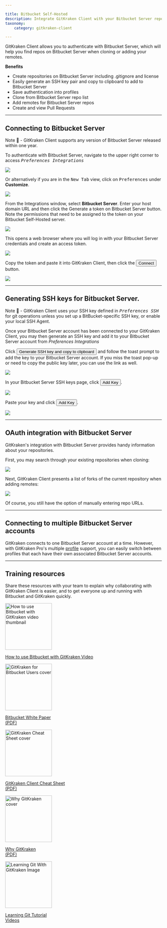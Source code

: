 ```yaml
---

title: Bitbucket Self-Hosted
description: Integrate GitKraken Client with your Bitbucket Server repository by following these steps.
taxonomy:
    category: gitkraken-client

---
```


GitKraken Client allows you to authenticate with Bitbucket Server, which will help you find repos on Bitbucket Server when cloning or adding your remotes.

**Benefits**

* Create repositories on Bitbucket Server including .gitignore and license
* Easily generate an SSH key pair and copy to clipboard to add to Bitbucket Server
* Save authentication into profiles
* Clone from Bitbucket Server repo list
* Add remotes for Bitbucket Server repos
* Create and view Pull Requests

***

## Connecting to Bitbucket Server

<div class='callout callout'>
    <p>Note 📝 - GitKraken Client supports any version of Bitbucket Server released within one year.</p>
</div>

To authenticate with Bitbucket Server, navigate to the upper right corner to access <kbd><i> <i class="fas fa-cog"></i> Preferences    <i class='fa fa-caret-right'></i>     Integrations</i></kbd>

<img src="/wp-content/uploads/integrations/github/preferences.png" srcset="/wp-content/uploads/integrations/github/preferences@2x.png" class="img-bordered img-responsive center">

Or alternatively if you are in the <kbd>New Tab</kbd> view, click on <kbd>Preferences</kbd> under <strong>Customize</strong>.

<img src="/wp-content/uploads/integrations/customize.png" srcset="/wp-content/uploads/integrations/customize@2x.png" class="img-bordered img-responsive center">

From the Integrations window, select **Bitbucket Server**. Enter your host domain URL and then click the Generate a token on Bitbucket Server button. Note the permissions that need to be assigned to the token on your Bitbucket Self-Hosted server.

<img src="/wp-content/uploads/integrations/bitbucket-server/preferences-authentication-bitbucket-server.png" srcset="/wp-content/uploads/integrations/bitbucket-server/preferences-authentication-bitbucket-server@2x.png 2x" class="img-responsive center img-bordered">

This opens a web browser where you will log in with your Bitbucket Server credentials and create an access token.

<img src='/wp-content/uploads/integrations/bitbucket-server/BitbucketServerPAT.png' class="img-responsive center img-bordered">

Copy the token and paste it into GitKraken Client, then click the <button class='button button--success button--ui button--nolink'>Connect</span></button> button.

<img src="/wp-content/uploads/integrations/bitbucket-server/bitbucket-server-connected.png" srcset="/wp-content/uploads/integrations/bitbucket-server/bitbucket-server-connected@2x.png 2x" class="img-responsive center img-bordered">

***
## Generating SSH keys for Bitbucket Server.
<div class='callout callout'>
    <p>Note 📝 - GitKraken Client uses your SSH key defined in <kbd><i>Preferences  <i class='fa fa-caret-right'></i>  SSH</i></kbd> for git operations unless you set up a BitBucket-specific SSH key, or enable your local SSH Agent.</p>
</div>

Once your Bitbucket Server account has been connected to your GitKraken Client, you may then generate an SSH key and add it to your Bitbucket Server account from <em class='context-menu'>Preferences     <i class='fa fa-caret-right'></i>    Integrations</em>

Click <button class='button button--success button--ui button--nolink'>Generate SSH key and copy to clipboard</span></button> and follow the toast prompt to add the key to your Bitbucket Server account. If you miss the toast pop-up or need to copy the public key later, you can use the link as well.

<img src='/wp-content/uploads/integrations/bitbucket-server/bitbucket-server-SSHkey.png' class="img-responsive center img-bordered">

In your Bitbucket Server SSH keys page, click <button class='button button--primary button--ui button--nolink'>Add Key</span></button>.

<img src='/wp-content/uploads/integrations/bitbucket-server/bitbucket-server-add-key.png' class="img-responsive center img-bordered">

Paste your key and click <button class='button button--primary button--ui button--nolink'>Add Key</span></button>.

<img src="/wp-content/uploads/integrations/bitbucket-server/bitbucket-server-SSHkey-add.png" srcset="/wp-content/uploads/integrations/bitbucket-server/bitbucket-server-SSHkey-add@2x.png 2x" class="img-responsive center img-bordered">

***
## OAuth integration with Bitbucket Server
GitKraken's integration with Bitbucket Server provides handy information about your repositories.

First, you may search through your existing repositories when cloning:

<img src="/wp-content/uploads/integrations/bitbucket-server/bitbucket-server-clone-menu.png" srcset="/wp-content/uploads/integrations/bitbucket-server/bitbucket-server-clone-menu@2x.png 2x" class="img-responsive center img-bordered">

Next, GitKraken Client presents a list of forks of the current repository when adding remotes:

<img src="/wp-content/uploads/integrations/bitbucket-server/bitbucket-server-add-remote.png" class="img-responsive center img-bordered">

Of course, you still have the option of manually entering repo URLs.

***

## Connecting to multiple Bitbucket Server accounts

GitKraken connects to one Bitbucket Server account at a time. However, with GitKraken Pro's multiple <a href="/start-here/profiles">profile</a> support, you can easily switch between profiles that each have their own associated Bitbucket Server accounts.

***

## Training resources

Share these resources with your team to explain why collaborating with GitKraken Client is easier, and to get everyone up and running with Bitbucket and GitKraken quickly.


<div class='center'>
    <div class="flex-grid">
        <div class="flex-item">
            <a href='https://www.gitkraken.com/integrations/bitbucket#how-to-bitbucket-gitkraken' target='_blank' rel='noopener'>
                <img src='/wp-content/uploads/bitbucket-gitkraken.png'gitkraken-for-bitbucket-cheat-sheet-2@2x.jpg 2x" alt='How to use Bitbucket with GitKraken video thumbnail' style="height: 150px; width: auto; max-width: none;">
                <p>How to use Bitbucket with GitKraken Video</p>
            </a>
        </div>
        <div class="flex-item">
            <a href='https://www.gitkraken.com/integrations/bitbucket#why-bitbucket-gitkraken' target='_blank' rel='noopener'>
                <img src='/wp-content/uploads/gitkraken-bitbucket-whitepaper.jpg' srcset="/wp-content/uploads/gitkraken-bitbucket-whitepaper@2x.jpg 2x" alt='GitKraken for Bitbucket Users cover' style="height: 150px; width: auto; max-width: none;">
                <p>Bitbucket White Paper<br />(PDF)</p>
            </a>
        </div>
        <div class="flex-item">
            <a href='https://www.gitkraken.com/pdfs/gitkraken-git-gui-cheat-sheet' target='_blank' rel='noopener'>
                <img src='/wp-content/uploads/gitkraken-cheat-sheet.png' srcset="/wp-content/uploads/gitkraken-cheat-sheet@2x.png 2x" alt='GitKraken Cheat Sheet cover' style="height: 150px; width: auto; max-width: none;">
                <p>GitKraken Client Cheat Sheet<br />(PDF)</p>
            </a>
        </div>
    </div>
    <div class="flex-grid">
        <div class="flex-item">
            <a href='https://www.gitkraken.com/pdfs/why-gitkraken' target='_blank' rel='noopener'>
                <img src='/wp-content/uploads/why-gitkraken.jpg' srcset="/wp-content/uploads/why-gitkraken@2x.jpg 2x" alt='Why GitKraken cover' style="height: 150px; width: auto; max-width: none;">
                <p>Why GitKraken<br />(PDF)</p>
            </a>
        </div>
        <div class="flex-item">
            <a href='https://www.gitkraken.com/learn/git' target='_blank' rel='noopener'>
                <img src='/wp-content/uploads/lgwgk.jpg' alt='Learning Git With GitKraken Image' style="height: 150px; width: auto; max-width: none;">
                <p>Learning Git Tutorial<br />Videos</p>
            </a>
        </div>
        <div class="flex-item"></div>
    </div>
</div>